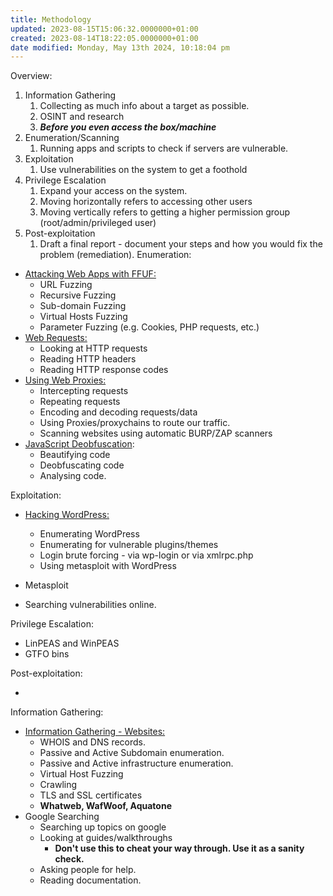 ```yaml
---
title: Methodology
updated: 2023-08-15T15:06:32.0000000+01:00
created: 2023-08-14T18:22:05.0000000+01:00
date modified: Monday, May 13th 2024, 10:18:04 pm
---
```


Overview:

1.  Information Gathering
    1.  Collecting as much info about a target as possible.
    2.  OSINT and research
    3.  ***Before you even access the box/machine***
2.  Enumeration/Scanning
    1.  Running apps and scripts to check if servers are vulnerable.
3.  Exploitation
    1.  Use vulnerabilities on the system to get a foothold
4.  Privilege Escalation
    1.  Expand your access on the system.
    2.  Moving horizontally refers to accessing other users
    3.  Moving vertically refers to getting a higher permission group (root/admin/privileged user)
5.  Post-exploitation
    1.  Draft a final report - document your steps and how you would fix the problem (remediation).
Enumeration:

- [Attacking Web Apps with FFUF:](onenote:HTB%20Academy%20-%20Easy.one#Attacking%20Web%20Apps%20with%20FFUF&section-id={96CF2A91-65E4-4074-9AEE-EC63CF4F1EA7}&page-id={BD5627C7-A008-44F8-B72A-6AEABB97E1A4}&end&base-path=https://dmail-my.sharepoint.com/personal/2455717_dundee_ac_uk/Documents/infosecNotes/writeUps/HTB)
  - URL Fuzzing
  - Recursive Fuzzing
  - Sub-domain Fuzzing
  - Virtual Hosts Fuzzing
  - Parameter Fuzzing (e.g. Cookies, PHP requests, etc.)
- [Web Requests:](onenote:HTB%20Academy%20-%20Fundementals.one#Web%20Requests&section-id={F1C3EE68-95D4-4786-A8FE-FBD2DA77AF8E}&page-id={C1B24E53-CB5D-41E5-B140-E75E262A4DC5}&end&base-path=https://dmail-my.sharepoint.com/personal/2455717_dundee_ac_uk/Documents/infosecNotes/writeUps/HTB)
  - Looking at HTTP requests
  - Reading HTTP headers
  - Reading HTTP response codes
- [Using Web Proxies:](onenote:HTB%20Academy%20-%20Easy.one#Using%20Web%20Proxies&section-id={96CF2A91-65E4-4074-9AEE-EC63CF4F1EA7}&page-id={D08086F2-95D6-4912-BA24-BD7A69D22FB8}&end&base-path=https://dmail-my.sharepoint.com/personal/2455717_dundee_ac_uk/Documents/infosecNotes/writeUps/HTB)
  - Intercepting requests
  - Repeating requests
  - Encoding and decoding requests/data
  - Using Proxies/proxychains to route our traffic.
  - Scanning websites using automatic BURP/ZAP scanners
- [JavaScript Deobfuscation](onenote:HTB%20Academy%20-%20Easy.one#JavaScript%20Deobfuscation&section-id={96CF2A91-65E4-4074-9AEE-EC63CF4F1EA7}&page-id={6DDABAAD-813A-4BFE-9458-35A91D5C637D}&end&base-path=https://dmail-my.sharepoint.com/personal/2455717_dundee_ac_uk/Documents/infosecNotes/writeUps/HTB):
  - Beautifying code
  - Deobfuscating code
  - Analysing code.

Exploitation:

- [Hacking WordPress:](onenote:HTB%20Academy%20-%20Easy.one#Hacking%20WordPress&section-id={96CF2A91-65E4-4074-9AEE-EC63CF4F1EA7}&page-id={65B68627-1A50-4E87-BD96-DA6ABDA6B63F}&end&base-path=https://dmail-my.sharepoint.com/personal/2455717_dundee_ac_uk/Documents/infosecNotes/writeUps/HTB)
  - Enumerating WordPress
  - Enumerating for vulnerable plugins/themes
  - Login brute forcing - via wp-login or via xmlrpc.php
  - Using metasploit with WordPress

- Metasploit
- Searching vulnerabilities online.

Privilege Escalation:

- LinPEAS and WinPEAS
- GTFO bins

Post-exploitation:

- 

Information Gathering:

- [Information Gathering - Websites:](onenote:HTB%20Academy%20-%20Easy.one#Information%20Gathering%20-%20Websites&section-id={96CF2A91-65E4-4074-9AEE-EC63CF4F1EA7}&page-id={7BDFE243-FA37-43F9-88D0-E5A9490AC1FE}&end&base-path=https://dmail-my.sharepoint.com/personal/2455717_dundee_ac_uk/Documents/infosecNotes/writeUps/HTB)
  - WHOIS and DNS records.
  - Passive and Active Subdomain enumeration.
  - Passive and Active infrastructure enumeration.
  - Virtual Host Fuzzing
  - Crawling
  - TLS and SSL certificates
  - **Whatweb, WafWoof, Aquatone**
- Google Searching
  - Searching up topics on google
  - Looking at guides/walkthroughs
    - **Don't use this to cheat your way through. Use it as a sanity check.**
  - Asking people for help.
  - Reading documentation.

